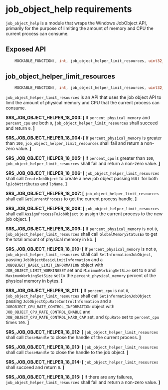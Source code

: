 # job_object_help requirements

`job_object_help` is a module that wraps the Windows JobObject API, primarily for the purpose of limiting the amount of memory and CPU the current process can consume.

## Exposed API
```c
    MOCKABLE_FUNCTION(, int, job_object_helper_limit_resources, uint32_t, percent_physical_memory, uint32_t, percent_cpu);
```

## job_object_helper_limit_resources
```c
    MOCKABLE_FUNCTION(, int, job_object_helper_limit_resources, uint32_t, percent_physical_memory, uint32_t, percent_cpu);
```

`job_object_helper_limit_resources` is an API that uses the job object API to limit the amount of physical memory and CPU that the current process can consume.

**SRS_JOB_OBJECT_HELPER_18_003: [** If `percent_physical_memory` and `percent_cpu` are both `0`, `job_object_helper_limit_resources` shall succeed and return `0`. **]**

**SRS_JOB_OBJECT_HELPER_18_004: [** If `percent_physical_memory` is greater than `100`, `job_object_helper_limit_resources` shall fail and return a non-zero value. **]**

**SRS_JOB_OBJECT_HELPER_18_005: [** If `percent_cpu` is greater than `100`, `job_object_helper_limit_resources` shall fail and return a non-zero value. **]**

**SRS_JOB_OBJECT_HELPER_18_006: [** `job_object_helper_limit_resources` shall call `CreateJobObject` to create a new job object passing `NULL` for both `lpJobAttributes` and `lpName`. **]**

**SRS_JOB_OBJECT_HELPER_18_007: [** `job_object_helper_limit_resources` shall call `GetCurrentProcess` to get the current process handle. **]**

**SRS_JOB_OBJECT_HELPER_18_008: [** `job_object_helper_limit_resources` shall call `AssignProcessToJobObject` to assign the current process to the new job object. **]**

**SRS_JOB_OBJECT_HELPER_18_009: [** If `percent_physical_memory` is not `0`, `job_object_helper_limit_resources` shall call `GlobalMemoryStatusEx` to get the total amount of physical memory in kb. **]**

**SRS_JOB_OBJECT_HELPER_18_010: [** If `percent_physical_memory` is not `0`, `job_object_helper_limit_resources` shall call `SetInformationJobObject`, passing `JobObjectBasicLimitInformation` and a `JOBOBJECT_BASIC_LIMIT_INFORMATION` object with `JOB_OBJECT_LIMIT_WORKINGSET` set and `MinimumWorkingSetSize` set to `0` and `MaximumWorkingSetSize` set to the `percent_physical_memory` percent of the physical memory in bytes. **]**

**SRS_JOB_OBJECT_HELPER_18_011: [** If `percent_cpu` is not `0`, `job_object_helper_limit_resources` shall call `SetInformationJobObject` passing `JobObjectCpuRateControlInformation` and a `JOBOBJECT_CPU_RATE_CONTROL_INFORMATION` object with `JOB_OBJECT_CPU_RATE_CONTROL_ENABLE` and `JOB_OBJECT_CPU_RATE_CONTROL_HARD_CAP` set, and `CpuRate` set to `percent_cpu` times `100`. **]**

**SRS_JOB_OBJECT_HELPER_18_012: [** `job_object_helper_limit_resources` shall call `CloseHandle` to close the handle of the current process. **]**

**SRS_JOB_OBJECT_HELPER_18_013: [** `job_object_helper_limit_resources` shall call `CloseHandle` to close the handle to the job object. **]**

**SRS_JOB_OBJECT_HELPER_18_014: [** `job_object_helper_limit_resources` shall succeed and return `0`. **]**

**SRS_JOB_OBJECT_HELPER_18_015: [** If there are any failures, `job_object_helper_limit_resources` shall fail and return a non-zero value. **]**

